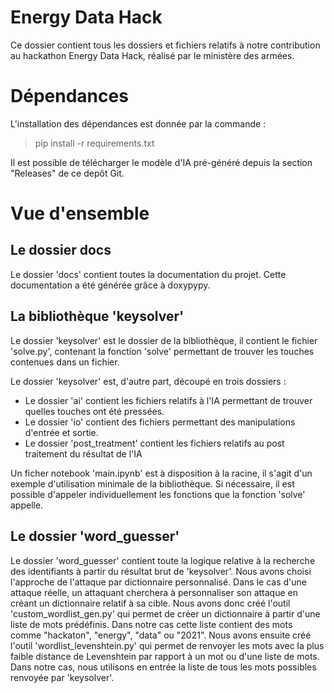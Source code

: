 # Energy Data Hack

Ce dossier contient tous les dossiers et fichiers relatifs à notre contribution
au hackathon Energy Data Hack, réalisé par le ministère des armées.

# Dépendances

L'installation des dépendances est donnée par la commande :
> pip install -r requirements.txt

Il est possible de télécharger le modèle d'IA pré-généré depuis
la section "Releases" de ce depôt Git.

# Vue d'ensemble

## Le dossier docs

Le dossier 'docs' contient toutes la documentation du projet. Cette
documentation a été générée grâce à doxypypy.

## La bibliothèque 'keysolver'

Le dossier 'keysolver' est le dossier de la bibliothèque, il contient le
fichier 'solve.py', contenant la fonction 'solve' permettant de trouver
les touches contenues dans un fichier.

Le dossier 'keysolver' est, d'autre part, découpé en trois dossiers :
* Le dossier 'ai' contient les fichiers relatifs à l'IA permettant de
trouver quelles touches ont été pressées.
* Le dossier 'io' contient des fichiers permettant des manipulations d'entrée
et sortie.
* Le dossier 'post_treatment' contient les fichiers relatifs au post traitement
du résultat de l'IA

Un ficher notebook 'main.ipynb' est à disposition à la racine, il s'agit d'un
exemple d'utilisation minimale de la bibliothèque. Si nécessaire, il est
possible d'appeler individuellement les fonctions que la fonction 'solve'
appelle.

## Le dossier 'word_guesser'

Le dossier 'word_guesser' contient toute la logique relative à la recherche des
identifiants à partir du résultat brut de 'keysolver'. Nous avons choisi l'approche
de l'attaque par dictionnaire personnalisé. Dans le cas d'une attaque réelle, un attaquant
cherchera à personnaliser son attaque en créant un dictionnaire relatif à sa cible. Nous
avons donc créé l'outil 'custom_wordlist_gen.py' qui permet de créer un dictionnaire à partir d'une
liste de mots prédéfinis. Dans notre cas cette liste contient des mots comme "hackaton",
"energy", "data" ou "2021". Nous avons ensuite créé l'outil 'wordlist_levenshtein.py'
qui permet de renvoyer les mots avec la plus faible distance de Levenshtein par rapport à un
mot ou d'une liste de mots. Dans notre cas, nous utilisons en entrée la liste de tous
les mots possibles renvoyée par 'keysolver'.
